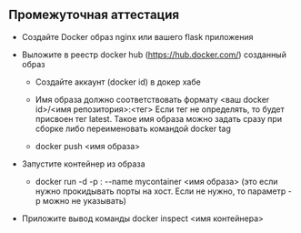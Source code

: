 ## Промежуточная аттестация

* Создайте Docker образ nginx или вашего flask приложения

* Выложите в реестр docker hub (https://hub.docker.com/) созданный образ

  * Создайте аккаунт (docker id) в докер хабе

  * Имя образа должно соответствовать формату <ваш docker id>/<имя репозитория>:<тег> Если тег не определять, то будет присвоен тег latest.  Такое имя образа можно задать сразу при сборке либо переименовать командой docker tag

  * docker push <имя образа>

* Запустите контейнер из образа

  * docker run -d -p <host port>:<container port> --name mycontainer <имя образа> (это если нужно прокидывать порты на хост. Если не нужно, то параметр -p можно не указывать)

* Приложите вывод команды docker inspect <имя контейнера>
